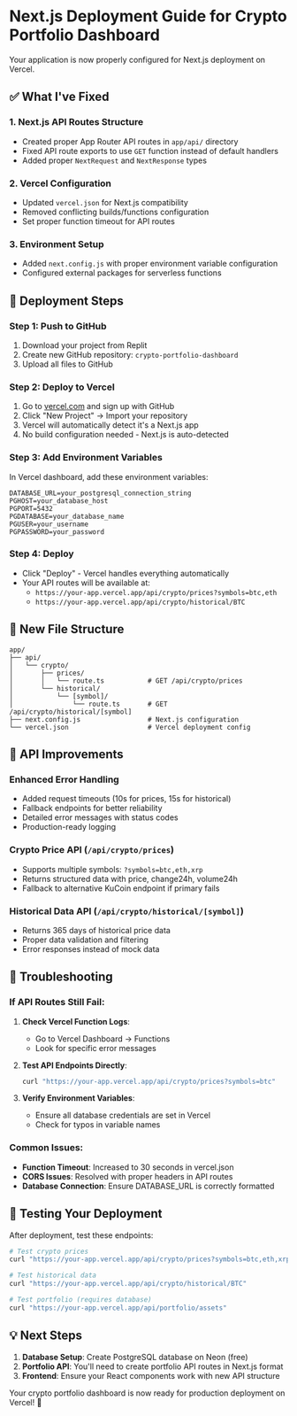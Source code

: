 # Next.js Deployment Guide for Crypto Portfolio Dashboard

Your application is now properly configured for Next.js deployment on Vercel.

## ✅ What I've Fixed

### 1. **Next.js API Routes Structure**
- Created proper App Router API routes in `app/api/` directory
- Fixed API route exports to use `GET` function instead of default handlers
- Added proper `NextRequest` and `NextResponse` types

### 2. **Vercel Configuration**
- Updated `vercel.json` for Next.js compatibility
- Removed conflicting builds/functions configuration
- Set proper function timeout for API routes

### 3. **Environment Setup**
- Added `next.config.js` with proper environment variable configuration
- Configured external packages for serverless functions

## 🚀 Deployment Steps

### Step 1: Push to GitHub
1. Download your project from Replit
2. Create new GitHub repository: `crypto-portfolio-dashboard`
3. Upload all files to GitHub

### Step 2: Deploy to Vercel
1. Go to [vercel.com](https://vercel.com) and sign up with GitHub
2. Click "New Project" → Import your repository
3. Vercel will automatically detect it's a Next.js app
4. No build configuration needed - Next.js is auto-detected

### Step 3: Add Environment Variables
In Vercel dashboard, add these environment variables:
```
DATABASE_URL=your_postgresql_connection_string
PGHOST=your_database_host
PGPORT=5432
PGDATABASE=your_database_name
PGUSER=your_username
PGPASSWORD=your_password
```

### Step 4: Deploy
- Click "Deploy" - Vercel handles everything automatically
- Your API routes will be available at:
  - `https://your-app.vercel.app/api/crypto/prices?symbols=btc,eth`
  - `https://your-app.vercel.app/api/crypto/historical/BTC`

## 📁 New File Structure

```
app/
├── api/
│   └── crypto/
│       ├── prices/
│       │   └── route.ts           # GET /api/crypto/prices
│       └── historical/
│           └── [symbol]/
│               └── route.ts       # GET /api/crypto/historical/[symbol]
├── next.config.js                 # Next.js configuration
└── vercel.json                    # Vercel deployment config
```

## 🔧 API Improvements

### Enhanced Error Handling
- Added request timeouts (10s for prices, 15s for historical)
- Fallback endpoints for better reliability
- Detailed error messages with status codes
- Production-ready logging

### Crypto Price API (`/api/crypto/prices`)
- Supports multiple symbols: `?symbols=btc,eth,xrp`
- Returns structured data with price, change24h, volume24h
- Fallback to alternative KuCoin endpoint if primary fails

### Historical Data API (`/api/crypto/historical/[symbol]`)
- Returns 365 days of historical price data
- Proper data validation and filtering
- Error responses instead of mock data

## 🐛 Troubleshooting

### If API Routes Still Fail:
1. **Check Vercel Function Logs**:
   - Go to Vercel Dashboard → Functions
   - Look for specific error messages

2. **Test API Endpoints Directly**:
   ```bash
   curl "https://your-app.vercel.app/api/crypto/prices?symbols=btc"
   ```

3. **Verify Environment Variables**:
   - Ensure all database credentials are set in Vercel
   - Check for typos in variable names

### Common Issues:
- **Function Timeout**: Increased to 30 seconds in vercel.json
- **CORS Issues**: Resolved with proper headers in API routes
- **Database Connection**: Ensure DATABASE_URL is correctly formatted

## 🎯 Testing Your Deployment

After deployment, test these endpoints:

```bash
# Test crypto prices
curl "https://your-app.vercel.app/api/crypto/prices?symbols=btc,eth,xrp"

# Test historical data
curl "https://your-app.vercel.app/api/crypto/historical/BTC"

# Test portfolio (requires database)
curl "https://your-app.vercel.app/api/portfolio/assets"
```

## 💡 Next Steps

1. **Database Setup**: Create PostgreSQL database on Neon (free)
2. **Portfolio API**: You'll need to create portfolio API routes in Next.js format
3. **Frontend**: Ensure your React components work with new API structure

Your crypto portfolio dashboard is now ready for production deployment on Vercel! 🚀